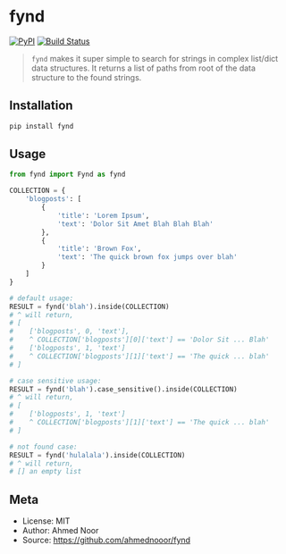 # fynd

[![PyPI](https://img.shields.io/badge/pypi-v1.1.0-blue.svg)](https://pypi.org/project/fynd/)
[![Build Status](https://travis-ci.org/ahmednooor/fynd.svg?branch=master)](https://travis-ci.org/ahmednooor/fynd)

> `fynd` makes it super simple to search for strings in complex list/dict data structures.
> It returns a list of paths from root of the data structure to the found strings.

## Installation
```sh
pip install fynd
```

## Usage
```python
from fynd import Fynd as fynd

COLLECTION = {
    'blogposts': [
        {
            'title': 'Lorem Ipsum',
            'text': 'Dolor Sit Amet Blah Blah Blah'
        },
        {
            'title': 'Brown Fox',
            'text': 'The quick brown fox jumps over blah'
        }
    ]
}

# default usage:
RESULT = fynd('blah').inside(COLLECTION)
# ^ will return,
# [
#    ['blogposts', 0, 'text'], 
#    ^ COLLECTION['blogposts'][0]['text'] == 'Dolor Sit ... Blah'
#    ['blogposts', 1, 'text']
#    ^ COLLECTION['blogposts'][1]['text'] == 'The quick ... blah'
# ]

# case sensitive usage:
RESULT = fynd('blah').case_sensitive().inside(COLLECTION)
# ^ will return,
# [
#    ['blogposts', 1, 'text']
#    ^ COLLECTION['blogposts'][1]['text'] == 'The quick ... blah'
# ]

# not found case:
RESULT = fynd('hulalala').inside(COLLECTION)
# ^ will return,
# [] an empty list
```

## Meta
- License: MIT
- Author: Ahmed Noor
- Source: https://github.com/ahmednooor/fynd
